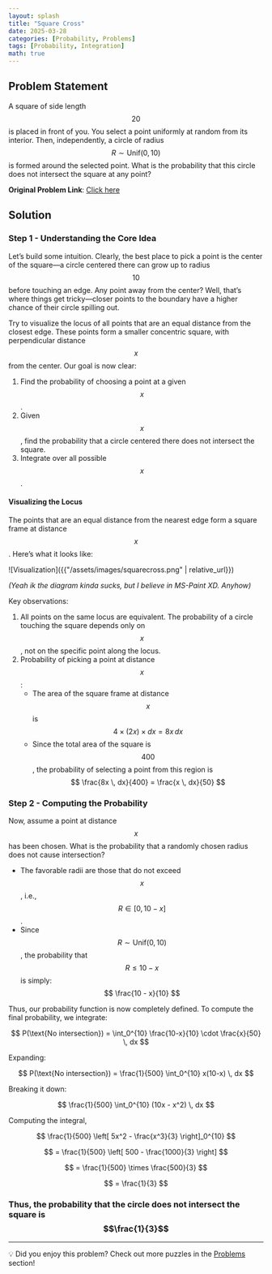 ```yaml
---
layout: splash
title: "Square Cross"
date: 2025-03-28
categories: [Probability, Problems]
tags: [Probability, Integration]
math: true
---
```


## Problem Statement

A square of side length $$20$$ is placed in front of you. You select a point uniformly at random from its interior. Then, independently, a circle of radius $$ R \sim \text{Unif}(0,10) $$ is formed around the selected point. What is the probability that this circle does not intersect the square at any point?

**Original Problem Link**: [Click here](https://www.quantguide.io/questions/square-cross)

## Solution

### Step 1 - Understanding the Core Idea  

Let’s build some intuition. Clearly, the best place to pick a point is the center of the square—a circle centered there can grow up to radius $$10$$ before touching an edge. Any point away from the center? Well, that’s where things get tricky—closer points to the boundary have a higher chance of their circle spilling out.

Try to visualize the locus of all points that are an equal distance from the closest edge. These points form a smaller concentric square, with perpendicular distance $$ x $$ from the center. Our goal is now clear:  

1. Find the probability of choosing a point at a given $$ x $$.  
2. Given $$ x $$, find the probability that a circle centered there does not intersect the square.  
3. Integrate over all possible $$ x $$.  

#### Visualizing the Locus  

The points that are an equal distance from the nearest edge form a square frame at distance $$ x $$. Here’s what it looks like:

![Visualization]({{"/assets/images/squarecross.png" | relative_url}})

_(Yeah ik the diagram kinda sucks, but I believe in MS-Paint XD. Anyhow)_


Key observations:  

1. All points on the same locus are equivalent. The probability of a circle touching the square depends only on $$ x $$, not on the specific point along the locus.  
2. Probability of picking a point at distance $$ x $$:  
   - The area of the square frame at distance $$ x $$ is  
     $$
     4 \times (2x) \times dx = 8x \, dx
     $$
   - Since the total area of the square is $$400$$, the probability of selecting a point from this region is  
     $$
     \frac{8x \, dx}{400} = \frac{x \, dx}{50}
     $$

### Step 2 - Computing the Probability  

Now, assume a point at distance $$ x $$ has been chosen. What is the probability that a randomly chosen radius does not cause intersection?

- The favorable radii are those that do not exceed $$ x $$, i.e., $$ R \in [0, 10-x] $$.  
- Since $$ R \sim \text{Unif}(0,10) $$, the probability that $$ R \leq 10 - x $$ is simply:  
  $$
  \frac{10 - x}{10}
  $$

Thus, our probability function is now completely defined. To compute the final probability, we integrate:

$$
P(\text{No intersection}) = \int_0^{10} \frac{10-x}{10} \cdot \frac{x}{50} \, dx
$$

Expanding:

$$
P(\text{No intersection}) = \frac{1}{500} \int_0^{10} x(10-x) \, dx
$$

Breaking it down:

$$
\frac{1}{500} \int_0^{10} (10x - x^2) \, dx
$$

Computing the integral,

$$
\frac{1}{500} \left[ 5x^2 - \frac{x^3}{3} \right]_0^{10}
$$

$$
= \frac{1}{500} \left[ 500 - \frac{1000}{3} \right]
$$

$$
= \frac{1}{500} \times \frac{500}{3}
$$

$$
= \frac{1}{3}
$$

### Thus, the probability that the circle does not intersect the square is $$\frac{1}{3}$$

---

💡 Did you enjoy this problem? Check out more puzzles in the [Problems](https://jxtech-s.github.io/problems/) section!
